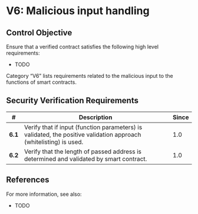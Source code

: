 # V6: Malicious input handling

## Control Objective

Ensure that a verified contract satisfies the following high level requirements:
* TODO

Category “V6” lists requirements related to the malicious input to the functions of smart contracts.

## Security Verification Requirements

| # | Description | Since |
| --- | --- | --- |
| **6.1** | Verify that if input (function parameters) is validated, the positive validation approach (whitelisting) is used. | 1.0 |
| **6.2** | Verify that the length of passed address is determined and validated by smart contract. | 1.0 |

## References

For more information, see also:

* TODO